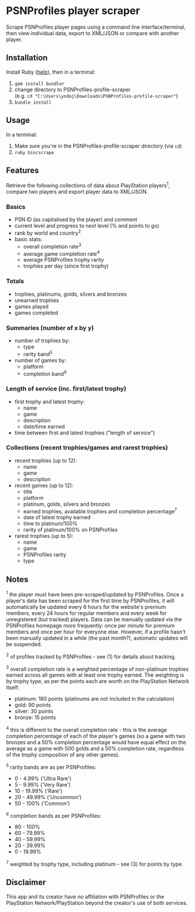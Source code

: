 # PSNProfiles player scraper
Scrape PSNProfiles player pages using a command line interface/terminal, then view individual data, export to XML/JSON or compare with another player.

## Installation

Install Ruby ([help](https://www.ruby-lang.org/en/documentation/installation)), then in a terminal:
1. `gem install bundler`
2. change directory to PSNProfiles-profile-scraper<br>(e.g. `cd "C:\Users\yndaj\Downloads\PSNProfiles-profile-scraper"`)
3. `bundle install`

## Usage

In a terminal:
1. Make sure you're in the PSNProfiles-profile-scraper directory (via `cd`)
2. `ruby bin/scrape`

## Features

Retrieve the following collections of data about PlayStation players<sup>1</sup>, compare two players and export player data to XML/JSON.

### Basics
* PSN ID (as capitalised by the player) and comment
* current level and progress to next level (% and points to go)
* rank by world and country<sup>2</sup>
* basic stats:
  * overall completion rate<sup>3</sup>
  * average game completion rate<sup>4</sup>
  * average PSNProfiles trophy rarity
  * trophies per day (since first trophy)

### Totals
* trophies, platinums, golds, silvers and bronzes
* unearned trophies
* games played
* games completed

### Summaries (number of x by y)
* number of trophies by:
  * type
  * rarity band<sup>5</sup>
* number of games by:
  * platform
  * completion band<sup>6</sup>

### Length of service (inc. first/latest trophy)
  * first trophy and latest trophy:
    * name
    * game
    * description
    * date/time earned
  * time between first and latest trophies ("length of service")

### Collections (recent trophies/games and rarest trophies)
* recent trophies (up to 12):
  * name
  * game
  * description
* recent games (up to 12):
  * title
  * platform
  * platinum, golds, silvers and bronzes
  * earned trophies, available trophies and completion percentage<sup>7</sup>
  * date of latest trophy earned
  * time to platinum/100%
  * rarity of platinum/100% on PSNProfiles
* rarest trophies (up to 5):
  * name
  * game
  * PSNProfiles rarity
  * type

## Notes

<sup>1</sup> the player must have been pre-scraped/updated by PSNProfiles. Once a player's data has been scraped for the first time by PSNProfiles, it will automatically be updated every 6 hours for the website's premium members, every 24 hours for regular members and every week for unregistered (but tracked) players. Data can be manually updated via the PSNProfiles homepage more frequently: once per minute for premium members and once per hour for everyone else. However, if a profile hasn't been manually updated in a while (the past month?), automatic updates will be suspended.

<sup>2</sup> of profiles tracked by PSNProfiles - see (1) for details about tracking.

<sup>3</sup> overall completion rate is a weighted percentage of non-platinum trophies earned across all games with at least one trophy earned. The weighting is by trophy type, as per the points each are worth on the PlayStation Network itself:
* platinum: 180 points (platinums are not included in the calculation)
* gold: 90 points
* silver: 30 points
* bronze: 15 points

<sup>4</sup> this is different to the overall completion rate - this is the average completion percentage of each of the player's games (so a game with two bronzes and a 50% completion percentage would have equal effect on the average as a game with 500 golds and a 50% completion rate, regardless of the trophy composition of any other games).

<sup>5</sup> rarity bands are as per PSNProfiles:
* 0 - 4.99% ('Ultra Rare')
* 5 - 9.99% ('Very Rare')
* 10 - 19.99% ('Rare')
* 20 - 49.99% ('Uncommon')
* 50 - 100% ('Common')

<sup>6</sup> completion bands as per PSNProfiles:
* 80 - 100%
* 60 - 79.99%
* 40 - 59.99%
* 20 - 39.99%
* 0 - 19.99%

<sup>7</sup> weighted by trophy type, including platinum - see (3) for points by type.

## Disclaimer

This app and its creator have no affiliation with PSNProfiles or the PlayStation Network/PlayStation beyond the creator's use of both services.
